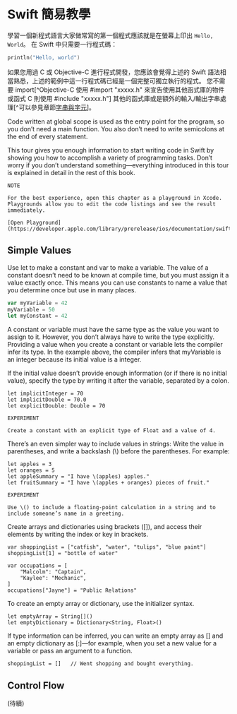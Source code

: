 # Swift 簡易教學

學習一個新程式語言大家做常寫的第一個程式應該就是在螢幕上印出 `Hello, World`。
在 Swift 中只需要一行程式碼：
```c
println("Hello, world")
```
如果您用過 C 或 Objective-C 進行程式開發，您應該會覺得上述的 Swift 語法相當熟悉，上述的範例中這一行程式碼已經是一個完整可獨立執行的程式。
您不需要 import[^Objective-C 使用 #import "xxxxx.h" 來宣告使用其他函式庫的物件或函式 C 則使用 #include "xxxxx.h"] 其他的函式庫或是額外的輸入/輸出字串處理[^可以參見章節[字串與字元]()]。



Code written at global scope is used as the entry point for the program, so you don’t need a main function. You also don’t need to write semicolons at the end of every statement.

This tour gives you enough information to start writing code in Swift by showing you how to accomplish a variety of programming tasks. Don’t worry if you don’t understand something—everything introduced in this tour is explained in detail in the rest of this book.

~~~
NOTE

For the best experience, open this chapter as a playground in Xcode. Playgrounds allow you to edit the code listings and see the result immediately.

[Open Playground](https://developer.apple.com/library/prerelease/ios/documentation/swift/conceptual/swift_programming_language/GuidedTour.playground.zip)
~~~

## Simple Values
Use let to make a constant and var to make a variable. The value of a constant doesn’t need to be known at compile time, but you must assign it a value exactly once. This means you can use constants to name a value that you determine once but use in many places.

```js
var myVariable = 42
myVariable = 50
let myConstant = 42
```

A constant or variable must have the same type as the value you want to assign to it. However, you don’t always have to write the type explicitly. Providing a value when you create a constant or variable lets the compiler infer its type. In the example above, the compiler infers that myVariable is an integer because its initial value is a integer.

If the initial value doesn’t provide enough information (or if there is no initial value), specify the type by writing it after the variable, separated by a colon.

~~~
let implicitInteger = 70
let implicitDouble = 70.0
let explicitDouble: Double = 70
~~~

~~~
EXPERIMENT

Create a constant with an explicit type of Float and a value of 4.
~~~

There’s an even simpler way to include values in strings: Write the value in parentheses, and write a backslash (\\) before the parentheses. For example:

~~~
let apples = 3
let oranges = 5
let appleSummary = "I have \(apples) apples."
let fruitSummary = "I have \(apples + oranges) pieces of fruit."
~~~

~~~
EXPERIMENT

Use \() to include a floating-point calculation in a string and to include someone’s name in a greeting.
~~~

Create arrays and dictionaries using brackets ([]), and access their elements by writing the index or key in brackets.

~~~
var shoppingList = ["catfish", "water", "tulips", "blue paint"]
shoppingList[1] = "bottle of water"

var occupations = [
    "Malcolm": "Captain",
    "Kaylee": "Mechanic",
]
occupations["Jayne"] = "Public Relations"
~~~

To create an empty array or dictionary, use the initializer syntax.

~~~
let emptyArray = String[]()
let emptyDictionary = Dictionary<String, Float>()
~~~

If type information can be inferred, you can write an empty array as [] and an empty dictionary as [:]—for example, when you set a new value for a variable or pass an argument to a function.

~~~
shoppingList = []   // Went shopping and bought everything.
~~~

## Control Flow

(待續)
